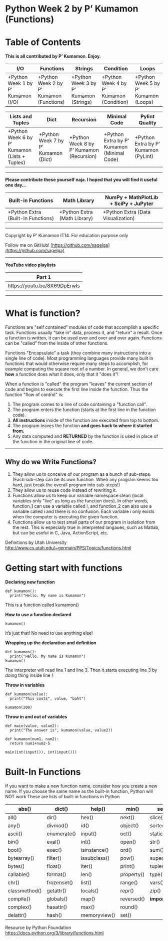 # Python Week 2 by P’ Kumamon (Functions)

# Table of Contents

**This is all contributed by P’ Kumamon. Enjoy.**

| **I/O**                            | **Functions**                            | **Strings**                            | **Condition**                            | **Loops**                            |
| ---------------------------------- | ---------------------------------------- | -------------------------------------- | ---------------------------------------- | ------------------------------------ |
| +Python Week 1 by P’ Kumamon (I/O) | +Python Week 2 by P’ Kumamon (Functions) | +Python Week 3 by P’ Kumamon (Strings) | +Python Week 4 by P’ Kumamon (Condition) | +Python Week 5 by P’ Kumamon (Loops) |

| **Lists and Tuples**                          | **Dict**                            | **Recursion**                            | **Minimal Code**                           | **Pylint Quality**                   |
| --------------------------------------------- | ----------------------------------- | ---------------------------------------- | ------------------------------------------ | ------------------------------------ |
| +Python Week 6 by P’ Kumamon (Lists + Tuples) | +Python Week 7 by P’ Kumamon (Dict) | +Python Week 8 by P’ Kumamon (Recursion) | +Python Extra by P’ Kumamon (Minimal Code) | +Python Extra by P’ Kumamon (PyLint) |

----------

**Please contribute these yourself naja. I hoped that you will find it useful one day…**

| Built-in Functions                 | Math Library                 | NumPy + MathPlotLib + SciPy + JuPyter |
| ---------------------------------- | ---------------------------- | ------------------------------------- |
| +Python Extra (Built-In Functions) | +Python Extra (Math Library) | +Python Extra (Data Visualization)    |

----------

Copyright by P' Kumamon IT14. 
For education purpose only

Follow me on GitHub! 
[https://github.com/sagelga](https://github.com/sagelga)

----------

**YouTube video playlists**

| **Part 1**                   |
| ---------------------------- |
| https://youtu.be/8X69DpErwIs |

----------


# What is function?

Functions are "self contained" modules of code that accomplish a specific task. Functions usually "take in" data, process it, and "return" a result. Once a function is written, it can be used over and over and over again. Functions can be "called" from the inside of other functions.

Functions "Encapsulate" a task (they combine many instructions into a single line of code). Most programming languages provide many built in functions that would otherwise require many steps to accomplish, for example computing the square root of a number. In general, we don't care **how** a function does what it does, only that it "does it"!

When a function is "called" the program "leaves" the current section of code and begins to execute the first line inside the function. Thus the function "flow of control" is:


1. The program comes to a line of code containing a "function call".
2. The program enters the function (starts at the first line in the function code).
3. **All instructions** inside of the function are executed from top to bottom.
4. The program leaves the function **and goes back to where it started from.**
5. Any data computed and **RETURNED** by the function is used in place of the function in the original line of code.
----------
## Why do we Write Functions?
1. They allow us to conceive of our program as a bunch of sub-steps. (Each sub-step can be its own function. When any program seems too hard, just break the overall program into sub-steps!)
2. They allow us to reuse code instead of rewriting it.
3. Functions allow us to keep our variable namespace clean (local variables only "live" as long as the function does). In other words, function_1 can use a variable called i, and function_2 can also use a variable called i and there is no confusion. Each variable i only exists when the computer is executing the given function.
4. Functions allow us to test small parts of our program in isolation from the rest. This is especially true in interpreted langaues, such as Matlab, but can be useful in C, Java, ActionScript, etc.

Definitions by Utah University http://www.cs.utah.edu/~germain/PPS/Topics/functions.html


# Getting start with functions

**Declaring new function**

    def kumamon():
      print("Hello. My name is Kumamon")

This is a function called kumamon()

**How to use a function declared**

    kumamon()

It’s just that! No need to use anything else!

**Wrapping up the declaration and definition**

    def kumamon():
      print("Hello. My name is Kumamon")
    kumamon()

The interpreter will read line 1 and line 3. Then it starts executing line 3 by doing thing inside line 1

**Throw in variables**

    def kumamon(value):
      print("This costs", value, "baht")
    
    kumamon(200)

**Throw in and out of variables**

    def main(value, value2):
      print("The answer is", kumamon(value, value2))
      
    def kumamon(num1, num2):
      return num1+num2-5
    
    main(int(input()), int(input()))



# Built-In Functions

If you want to make a new function name, consider how you create a new name. 
If you choose the same name as the built-in function, Python will NOT work
These are lists of built-in functions in Python

| abs()         | dict()      | help()       | min()      | setattr()      |
| ------------- | ----------- | ------------ | ---------- | -------------- |
| all()         | dir()       | hex()        | next()     | slice()        |
| any()         | divmod()    | id()         | object()   | sorted()       |
| ascii()       | enumerate() | input()      | oct()      | staticmethod() |
| bin()         | eval()      | int()        | open()     | str()          |
| bool()        | exec()      | isinstance() | ord()      | sum()          |
| bytearray()   | filter()    | issubclass() | pow()      | super()        |
| bytes()       | float()     | iter()       | print()    | tuple()        |
| callable()    | format()    | len()        | property() | type()         |
| chr()         | frozenset() | list()       | range()    | vars()         |
| classmethod() | getattr()   | locals()     | repr()     | zip()          |
| compile()     | globals()   | map()        | reversed() | __import__()   |
| complex()     | hasattr()   | max()        | round()    |                |
| delattr()     | hash()      | memoryview() | set()      |                |

Resource by Python Foundation https://docs.python.org/3/library/functions.html

